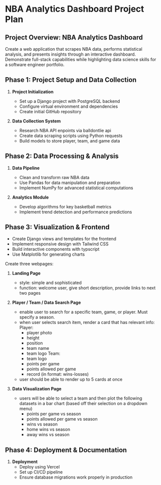 # NBA Analytics Dashboard Project Plan

## Project Overview: NBA Analytics Dashboard

Create a web application that scrapes NBA data, performs statistical analysis, and presents insights through an interactive dashboard. Demonstrate full-stack capabilities while highlighting data science skills for a software engineer portfolio.

## Phase 1: Project Setup and Data Collection

1. **Project Initialization**
   - Set up a Django project with PostgreSQL backend
   - Configure virtual environment and dependencies
   - Create initial GitHub repository

2. **Data Collection System**
   - Research NBA API enpoints via balldontlie api
   - Create data scraping scripts using Python requests
   - Build models to store player, team, and game data

## Phase 2: Data Processing & Analysis

1. **Data Pipeline**
   - Clean and transform raw NBA data
   - Use Pandas for data manipulation and preparation
   - Implement NumPy for advanced statistical computations

2. **Analytics Module**
   - Develop algorithms for key basketball metrics
   - Implement trend detection and performance predictions

## Phase 3: Visualization & Frontend

   - Create Django views and templates for the frontend
   - Implement responsive design with Tailwind CSS
   - Build interactive components with typscript
   - Use Matplotlib for generating charts
   
Create three webpages:
1. **Landing Page**
   - style: simple and sophisticated
   - function: welcome user, give short description, provide links to next two pages

2. **Player / Team / Data Search Page**
   - enable user to search for a specific team, game, or player. Must specify a season.
   - when user selects search item, render a card that has relevant info:
      Player:
      - player photo
      - height
      - position
      - team name
      - team logo
      Team:
      - team logo
      - points per game
      - points allowed per game
      - record (in format: wins-losses)
   - user should be able to render up to 5 cards at once

2. **Data Visualization Page**
   - users will be able to select a team and then plot the following datasets in a bar chart (based off their selection on a dropdown menu)
      - points per game vs season
      - points allowed per game vs season
      - wins vs season
      - home wins vs season
      - away wins vs season


## Phase 4: Deployment & Documentation

1. **Deployment**
   - Deploy using Vercel
   - Set up CI/CD pipeline
   - Ensure database migrations work properly in production